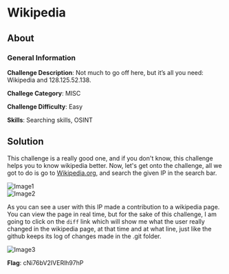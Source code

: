 # Wikipedia
## About

### General Information

__Challenge Description__: Not much to go off here, but it’s all you need: Wikipedia and 128.125.52.138.

__Challege Category__: MISC

__Challenge Difficulty__: Easy

__Skills__: Searching skills, OSINT

## Solution

This challenge is a really good one, and if you don't know, this challenge helps you to know wikipedia better. Now, let's get onto the challenge, all we got to do is go to [Wikipedia.org](https://www.wikipedia.org/), and search the given IP in the search bar.

![Image1](https://github.com/iParamjotSingh/WriteUps/blob/master/CTFlearn/Wikipedia/1.png)  
![Image2](https://github.com/iParamjotSingh/WriteUps/blob/master/CTFlearn/Wikipedia/2.png)

As you can see a user with this IP made a contribution to a wikipedia page. You can view the page in real time, but for the sake of this challenge, I am going to click on the ```diff``` link which will show me what the user really changed in the wikipedia page, at that time and at what line, just like the github keeps its log of changes made in the .git folder.

![Image3](https://github.com/iParamjotSingh/WriteUps/blob/master/CTFlearn/Wikipedia/3.png)

__Flag__: cNi76bV2IVERlh97hP
